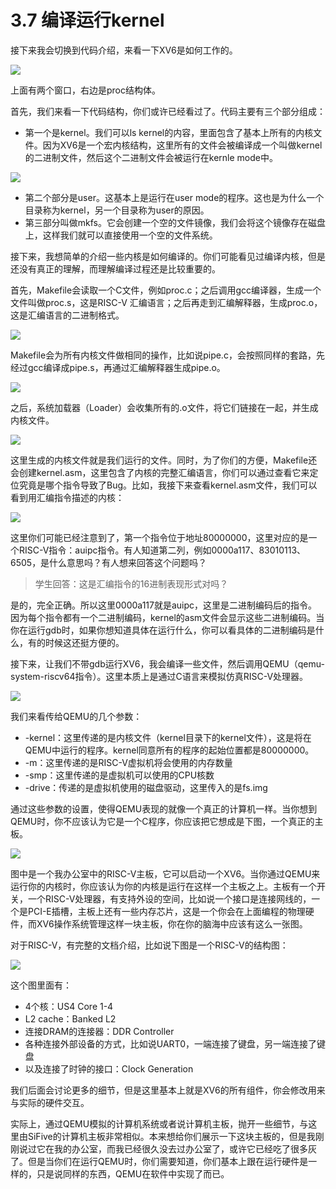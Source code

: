 # 3.7 编译运行kernel

接下来我会切换到代码介绍，来看一下XV6是如何工作的。

![](../.gitbook/assets/image%20%2883%29.png)

上面有两个窗口，右边是proc结构体。

首先，我们来看一下代码结构，你们或许已经看过了。代码主要有三个部分组成：

* 第一个是kernel。我们可以ls kernel的内容，里面包含了基本上所有的内核文件。因为XV6是一个宏内核结构，这里所有的文件会被编译成一个叫做kernel的二进制文件，然后这个二进制文件会被运行在kernle mode中。

![](../.gitbook/assets/image%20%2884%29.png)

* 第二个部分是user。这基本上是运行在user mode的程序。这也是为什么一个目录称为kernel，另一个目录称为user的原因。
* 第三部分叫做mkfs。它会创建一个空的文件镜像，我们会将这个镜像存在磁盘上，这样我们就可以直接使用一个空的文件系统。

接下来，我想简单的介绍一些内核是如何编译的。你们可能看见过编译内核，但是还没有真正的理解，而理解编译过程还是比较重要的。

首先，Makefile会读取一个C文件，例如proc.c；之后调用gcc编译器，生成一个文件叫做proc.s，这是RISC-V 汇编语言；之后再走到汇编解释器，生成proc.o，这是汇编语言的二进制格式。

![](../.gitbook/assets/image%20%2891%29.png)

Makefile会为所有内核文件做相同的操作，比如说pipe.c，会按照同样的套路，先经过gcc编译成pipe.s，再通过汇编解释器生成pipe.o。

![](../.gitbook/assets/image%20%2892%29.png)

之后，系统加载器（Loader）会收集所有的.o文件，将它们链接在一起，并生成内核文件。

![](../.gitbook/assets/image%20%2894%29.png)

这里生成的内核文件就是我们运行的文件。同时，为了你们的方便，Makefile还会创建kernel.asm，这里包含了内核的完整汇编语言，你们可以通过查看它来定位究竟是哪个指令导致了Bug。比如，我接下来查看kernel.asm文件，我们可以看到用汇编指令描述的内核：

![](../.gitbook/assets/image%20%2888%29.png)

这里你们可能已经注意到了，第一个指令位于地址80000000，这里对应的是一个RISC-V指令：auipc指令。有人知道第二列，例如0000a117、83010113、6505，是什么意思吗？有人想来回答这个问题吗？

> 学生回答：这是汇编指令的16进制表现形式对吗？

是的，完全正确。所以这里0000a117就是auipc，这里是二进制编码后的指令。因为每个指令都有一个二进制编码，kernel的asm文件会显示这些二进制编码。当你在运行gdb时，如果你想知道具体在运行什么，你可以看具体的二进制编码是什么，有的时候这还挺方便的。

接下来，让我们不带gdb运行XV6，我会编译一些文件，然后调用QEMU（qemu-system-riscv64指令）。这里本质上是通过C语言来模拟仿真RISC-V处理器。

![](../.gitbook/assets/image%20%28101%29.png)

我们来看传给QEMU的几个参数：

* -kernel：这里传递的是内核文件（kernel目录下的kernel文件），这是将在QEMU中运行的程序。kernel同意所有的程序的起始位置都是80000000。
* -m：这里传递的是RISC-V虚拟机将会使用的内存数量
* -smp：这里传递的是虚拟机可以使用的CPU核数
* -drive：传递的是虚拟机使用的磁盘驱动，这里传入的是fs.img

通过这些参数的设置，使得QEMU表现的就像一个真正的计算机一样。当你想到QEMU时，你不应该认为它是一个C程序，你应该把它想成是下图，一个真正的主板。

![](../.gitbook/assets/image%20%2898%29.png)

图中是一个我办公室中的RISC-V主板，它可以启动一个XV6。当你通过QEMU来运行你的内核时，你应该认为你的内核是运行在这样一个主板之上。主板有一个开关，一个RISC-V处理器，有支持外设的空间，比如说一个接口是连接网线的，一个是PCI-E插槽，主板上还有一些内存芯片，这是一个你会在上面编程的物理硬件，而XV6操作系统管理这样一块主板，你在你的脑海中应该有这么一张图。

对于RISC-V，有完整的文档介绍，比如说下图是一个RISC-V的结构图：

![](../.gitbook/assets/image%20%28100%29.png)

这个图里面有：

* 4个核：US4 Core 1-4
* L2 cache：Banked L2
* 连接DRAM的连接器：DDR Controller
* 各种连接外部设备的方式，比如说UART0，一端连接了键盘，另一端连接了键盘
* 以及连接了时钟的接口：Clock Generation

我们后面会讨论更多的细节，但是这里基本上就是XV6的所有组件，你会修改用来与实际的硬件交互。

实际上，通过QEMU模拟的计算机系统或者说计算机主板，抛开一些细节，与这里由SiFive的计算机主板非常相似。本来想给你们展示一下这块主板的，但是我刚刚说过它在我的办公室，而我已经很久没去过办公室了，或许它已经吃了很多灰了。但是当你们在运行QEMU时，你们需要知道，你们基本上跟在运行硬件是一样的，只是说同样的东西，QEMU在软件中实现了而已。


